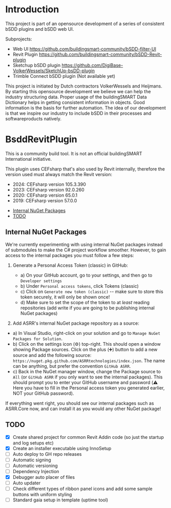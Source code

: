# Introduction
This project is part of an opensource development of a series of consistent bSDD plugins and bSDD web UI.

Subprojects:
-	Web UI https://github.com/buildingsmart-community/bSDD-filter-UI
-	Revit Plugin https://github.com/buildingsmart-community/bSDD-Revit-plugin
-	Sketchup bSDD plugin https://github.com/DigiBase-VolkerWessels/SketchUp-bsDD-plugin
-	Trimble Connect bSDD plugin (Not available yet)

This project is initiated by Dutch contractors VolkerWessels and Heijmans. By starting this opensource development we believe we can help the industry structuring data. Proper usage of the buildingSMART Data Dictionary helps in getting consistent information in objects. Good information is the basis for further automation. 
The idea of our development is that we inspire our industry to include bSDD in their processes and softwareproducts natively.

# BsddRevitPlugin

This is a community build tool. 
It is not an official buildingSMART International initiative.

This plugin uses CEFsharp that's also used by Revit internally, therefore the version used must always match the Revit version:
* 2024: CEFsharp version 105.3.390
* 2023: CEFsharp version 92.0.260
* 2020: CEFsharp version 65.0.1
* 2019: CEFsharp version 57.0.0

<!-- TOC -->
* [Internal NuGet Packages](#internal-nuget-packages)
* [TODO](#todo)
<!-- TOC -->

## Internal NuGet Packages
We're currently experimenting with using internal NuGet packages instead of submodules to make the C# project workflow smoother. However, to gain access to the internal packages you must follow a few steps:

1) Generate a Personal Access Token (classic) in GitHub:
    - a) On your GitHub account, go to your settings, and then go to `Developer settings`
    - b) Under `Personal access tokens`, click Tokens (classic)
    - c) Click on `Generate new token (classic)` -- make sure to store this token securely, it will only be shown once!
    - d) Make sure to set the scope of the token to at _least_ reading repositories (add write if you are going to be publishing internal NuGet packages)

2) Add ASRR's internal NuGet package repository as a source:
- a) In Visual Studio, right-click on your solution and go to `Manage NuGet Packages for Solution`.
- b) Click on the settings icon (:gear:) top-right. This should open a window showing Package sources. Click on the plus (:heavy_plus_sign:) button to add a new source and add the following source: `https://nuget.pkg.github.com/ASRRtechnologies/index.json`. The name can be anything, but prefer the convention `GitHub ASRR`.
- c) Back in the NuGet manager window, change the Package source to `All` (or `GitHub ASRR` if you only want to see the internal packages). This should prompt you to enter your GitHub username and password (:warning: Here you have to fill in the Personal access token you generated earlier, NOT your GitHub password).

If everything went right, you should see our internal packages such as ASRR.Core now, and can install it as you would any other NuGet package!


## TODO
- [x] Create shared project for common Revit Addin code (so just the startup and log setups etc)
- [x] Create an installer executable using InnoSetup
- [ ] Auto deploy to GH repo releases
- [ ] Automatic signing
- [ ] Automatic versioning
- [ ] Dependency Injection
- [x] Debugger auto placer of files
- [ ] Auto updater
- [ ] Check different types of ribbon panel icons and add some sample buttons with uniform styling
- [ ] Standard gaia setup in template (uptime tool)
